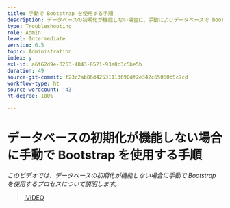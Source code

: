 ```yaml
---
title: 手動で Bootstrap を使用する手順
description: データベースの初期化が機能しない場合に、手動によりデータベースで bootstrap を使用する手順
type: Troubleshooting
role: Admin
level: Intermediate
version: 6.5
topic: Administration
index: y
exl-id: a6f62d9e-0263-4843-8521-93e8c3c5be5b
duration: 49
source-git-commit: f23c2ab86d42531113690df2e342c65060b5c7cd
workflow-type: ht
source-wordcount: '43'
ht-degree: 100%

---
```


# データベースの初期化が機能しない場合に手動で Bootstrap を使用する手順

*このビデオでは、データベースの初期化が機能しない場合に手動で Bootstrap を使用するプロセスについて説明します。*

>[!VIDEO](https://video.tv.adobe.com/v/335515?quality=12&learn=on)
